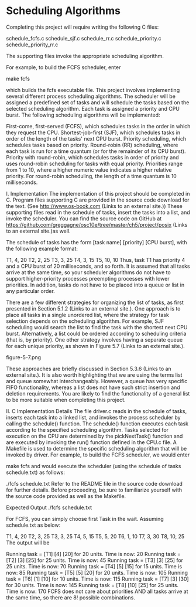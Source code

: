 # Scheduling Algorithms
Completing this project will require writing the following C files:

schedule_fcfs.c
schedule_sjf.c
schedule_rr.c
schedule_priority.c
schedule_priority_rr.c

The supporting files invoke the appropriate scheduling algorithm. 

For example, to build the FCFS scheduler, enter

make fcfs

which builds the fcfs executable file.
This project involves implementing several different process scheduling algorithms. The scheduler will be assigned a predefined set of tasks and will schedule the tasks based on the selected scheduling algorithm.  Each task is assigned a priority and CPU burst. The following scheduling algorithms will be implemented:

First-come, first-served (FCFS), which schedules tasks in the order in which they request the CPU.
Shortest-job-first (SJF), which schedules tasks in order of the length of the tasks' next CPU burst.
Priority scheduling, which schedules tasks based on priority.
Round-robin (RR) scheduling, where each task is run for a time quantum (or for the remainder of its CPU burst).
Priority with round-robin, which schedules tasks in order of priority and uses round-robin scheduling for tasks with equal priority.
Priorities range from 1 to 10, where a higher numeric value indicates a higher relative priority.  For round-robin scheduling, the length of a time quantum is 10 milliseconds.

I. Implementation
The implementation of this project should be completed in  C.  Program files supporting C are provided in the source code download for the text. (See http://www.os-book.com (Links to an external site.)) These supporting files read in the schedule of tasks, insert the tasks into a list, and invoke the scheduler. You can find the source code on GitHub at https://github.com/greggagne/osc10e/tree/master/ch5/project/posix   (Links to an external site.)as well.

The schedule of tasks has the form [task name] [priority] [CPU burst], with the following example format:

T1, 4, 20
T2, 2, 25
T3, 3, 25
T4, 3, 15
T5, 10, 10
Thus, task T1 has priority 4 and a CPU burst of 20 milliseconds, and so forth.  It is assumed that all tasks arrive at the same time, so your scheduler algorithms do not have to support higher-priority processes preempting processes with lower priorities. In addition, tasks do not have to be placed into a queue or list in any particular order.

There are a few different strategies for organizing the list of tasks, as first presented in Section 5.1.2 (Links to an external site.).  One approach is to place all tasks in a single unordered list, where the strategy for task selection depends on the scheduling algorithm.  For example, SJF scheduling would search the list to find the task with the shortest next CPU burst.  Alternatively, a list could be ordered according to scheduling criteria (that is, by priority).  One other strategy involves having a separate queue for each unique priority, as shown in Figure 5.7 (Links to an external site.).  

figure-5-7.png

These approaches are briefly discussed in Section 5.3.6 (Links to an external site.).  It is also worth highlighting that we are using the terms list and queue somewhat interchangeably.  However, a queue has very specific FIFO functionality, whereas a list does not have such strict insertion and deletion requirements. You are likely to find the functionality of a general list to be more suitable when completing this project.

II. C Implementation Details
The file driver.c reads in the schedule of tasks, inserts each task into a linked list, and invokes the process scheduler by calling the schedule() function.  The schedule() function executes each task according to the specified scheduling algorithm.  Tasks selected for execution on the CPU are determined by the pickNextTask() function and are executed by invoking the run() function defined in the CPU.c file.  A Makefile is used to determine the specific scheduling algorithm that will be invoked by driver.  For example, to build the FCFS scheduler, we would enter

make fcfs
and would execute the scheduler (using the schedule of tasks schedule.txt) as follows:

./fcfs schedule.txt
Refer to the README file in the source code download for further details.  Before proceeding, be sure to familiarize yourself with the source code provided as well as the Makefile.

Expected Output
./fcfs schedule.txt

For FCFS, you can simply choose first Task in the wait. Assuming schedule.txt as below:

T1, 4, 20
T2, 3, 25
T3, 3, 25
T4, 5, 15
T5, 5, 20
T6, 1, 10
T7, 3, 30
T8, 10, 25
The output will be

Running task = [T1] [4] [20] for 20 units.
        Time is now: 20
Running task = [T2] [3] [25] for 25 units.
        Time is now: 45
Running task = [T3] [3] [25] for 25 units.
        Time is now: 70
Running task = [T4] [5] [15] for 15 units.
        Time is now: 85
Running task = [T5] [5] [20] for 20 units.
        Time is now: 105
Running task = [T6] [1] [10] for 10 units.
        Time is now: 115
Running task = [T7] [3] [30] for 30 units.
        Time is now: 145
Running task = [T8] [10] [25] for 25 units.
        Time is now: 170
FCFS does not care about priorities AND all tasks arrive at the same time, so there are 8! possible combinations.
